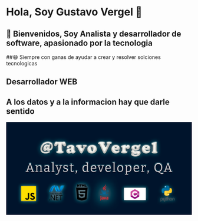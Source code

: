 #                           **Hola, Soy Gustavo Vergel** 👋
## 💬 Bienvenidos, Soy Analista y desarrollador de software, apasionado por la tecnologia
##😄 Siempre con ganas de ayudar a crear y resolver solciones tecnologicas
## Desarrollador WEB 
## A los datos y a la informacion hay que darle sentido
![Image of Yaktocat](https://github.com/tavovergel/Tavovergel/blob/main/principalgithub.png)

<!--
**tavovergel/Tavovergel** is a ✨ _special_ ✨ repository because its `README.md` (this file) appears on your GitHub profile.

Here are some ideas to get you started:

- 🔭 I’m currently working on ...
- 🌱 I’m currently learning ...
- 👯 I’m looking to collaborate on ...
- 🤔 I’m looking for help with ...
- 💬 Ask me about ...
- 📫 How to reach me: ...
- 😄 Pronouns: ...
- ⚡ Fun fact: ...
-->
